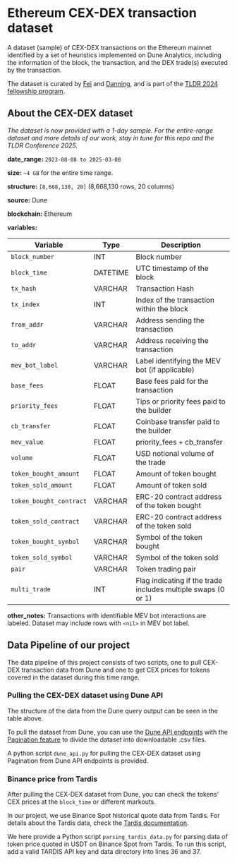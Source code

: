 # Ethereum CEX-DEX transaction dataset 
A dataset (sample) of CEX-DEX transactions on the Ethereum mainnet identified by a set of heuristics implemented on Dune Analytics, including the information of the block, the transaction, and the DEX trade(s) executed by the transaction. 

The dataset is curated by [Fei](https://x.com/William33203632) and [Danning](https://x.com/sui414), and is part of the [TLDR 2024 fellowship program](https://www.thelatestindefi.org/fellowships).

## About the CEX-DEX dataset

_The dataset is now provided with a 1-day sample. For the entire-range dataset and more details of our work, stay in tune for this repo and the TLDR Conference 2025._

**date_range:** `2023-08-08 to 2025-03-08`

**size:** `~4 GB` for the entire time range.

**structure:** `[8,668,130, 20]` (8,668,130 rows, 20 columns)

**source:** Dune

**blockchain:** Ethereum

**variables:**

| Variable                | Type     | Description                                                  |
| ----------------------- | -------- | ------------------------------------------------------------ |
| `block_number`          | INT      | Block number                                                 |
| `block_time`            | DATETIME | UTC timestamp of the block                                   |
| `tx_hash`               | VARCHAR  | Transaction Hash                                             |
| `tx_index`              | INT      | Index of the transaction within the block                    |
| `from_addr`             | VARCHAR  | Address sending the transaction                              |
| `to_addr`               | VARCHAR  | Address receiving the transaction                            |
| `mev_bot_label`         | VARCHAR  | Label identifying the MEV bot (if applicable)                |
| `base_fees`             | FLOAT    | Base fees paid for the transaction                           |
| `priority_fees`         | FLOAT    | Tips or priority fees paid to the builder                    |
| `cb_transfer`           | FLOAT    | Coinbase transfer paid to the builder                        |
| `mev_value`             | FLOAT    | priority_fees + cb_transfer                                  |
| `volume`                | FLOAT    | USD notional volume of the trade                             |
| `token_bought_amount`   | FLOAT    | Amount of token bought                                       |
| `token_sold_amount`     | FLOAT    | Amount of token sold                                         |
| `token_bought_contract` | VARCHAR  | ERC-20 contract address of the token bought                  |
| `token_sold_contract`   | VARCHAR  | ERC-20 contract address of the token sold                    |
| `token_bought_symbol`   | VARCHAR  | Symbol of the token bought                                   |
| `token_sold_symbol`     | VARCHAR  | Symbol of the token sold                                     |
| `pair`                  | VARCHAR  | Token trading pair                                           |
| `multi_trade`           | INT      | Flag indicating if the trade includes multiple swaps (0 or 1) |

**other_notes:** Transactions with identifiable MEV bot interactions are labeled. Dataset may include rows with `<nil>` in MEV bot label.

## Data Pipeline of our project
The data pipeline of this project consists of two scripts, one to pull CEX-DEX transaction data from Dune and one to get CEX prices for tokens covered in the dataset during this time range. 

### Pulling the CEX-DEX dataset using Dune API
The structure of the data from the Dune query output can be seen in the table above. 

To pull the dataset from Dune, you can use the [Dune API endpoints](https://docs.dune.com/api-reference/executions/endpoint/get-query-result) with the [Pagination feature](https://docs.dune.com/api-reference/executions/pagination) to divide the dataset into downloadable .csv files. 

A python script `dune_api.py` for pulling the CEX-DEX dataset using Pagination from Dune API endpoints is provided.

### Binance price from Tardis

After pulling the CEX-DEX dataset from Dune, you can check the tokens' CEX prices at the `block_time` or different markouts. 

In our project, we use Binance Spot historical quote data from Tardis. For details about the Tardis data, check the [Tardis documentation](https://docs.tardis.dev/historical-data-details/binance).

We here provide a Python script `parsing_tardis_data.py` for parsing data of token price quoted in USDT on Binance Spot from Tardis. To run this script, add a valid TARDIS API key and data directory into lines 36 and 37.



